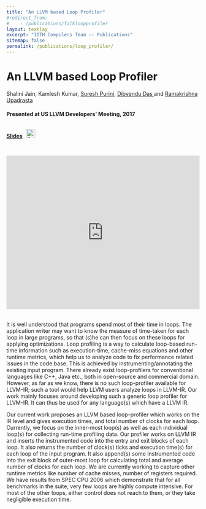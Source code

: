 ```yaml
---
title: "An LLVM based Loop Profiler"
#redirect_from:
#    - /publications/Talkloopprofiler
layout: textlay
excerpt: "IITH Compilers Team -- Publications"
sitemap: false
permalink: /publications/loop_profiler/
---
```



<div class="container-fluid" style="height:100%; width:100%"> 
<h1>An LLVM based Loop Profiler</h1>
<p style>Shalini Jain, Kamlesh Kumar, <a href="https://www.iiit.ac.in/people/faculty/psuresh/" target="_blank">Suresh Purini</a>, <a href="https://scholar.google.co.in/citations?user=kYDwjPAAAAAJ&hl=en" target="_blank">Dibyendu Das </a> and <a href="https://www.iith.ac.in/~ramakrishna" target="_blank">Ramakrishna Upadrasta </a></p>
<h4> Presented at US LLVM Developers’ Meeting, 2017 </h4>

<br>

<div style="position:relative; top:-25px;"> 
 <h4>
 <a href="https://llvm.org/devmtg/2017-10/slides/Jain-LLVM%20based%20Loop%20Profiler.pdf" target="_blank">Slides</a>
 &nbsp;
 <a href= "https://github.com/IITH-Compilers/LLVM-Loop-Profiler" target="_blank">
 <img class="dp-img" alt="OpenMp_Github" src="https://github.githubassets.com/favicons/favicon.svg" width="23px" height="23px" />
 </a>  

 </h4>
 </div> 

 <div style="display: flex; justify-content: center;">
 <iframe width="700" height="400" src="https://www.youtube.com/embed/MKhXpRNekaM" title="YouTube video player" frameborder="0" allow="accelerometer; autoplay; clipboard-write; encrypted-media; gyroscope; picture-in-picture" allowfullscreen></iframe>
</div>

 <br>     
<p> It is well understood that programs spend most of their time in loops. The application writer may want to know the measure of time-taken for each loop in large programs, so that (s)he can then focus on these loops for applying optimizations. Loop profiling is a way to calculate loop-based run-time information such as execution-time, cache-miss equations and other runtime metrics, which help us to analyze code to fix performance related issues in the code base. This is achieved by instrumenting/annotating the existing input program. There already exist loop-profilers for conventional languages like C++, Java etc., both in open-source and commercial domain. However, as far as we know, there is no such loop-profiler available for LLVM-IR; such a tool would help LLVM users analyze loops in LLVM-IR. Our work mainly focuses around developing such a generic loop profiler for LLVM-IR. It can thus be used for any language(s) which have a LLVM IR. </p>
<p>
Our current work proposes an LLVM based loop-profiler which works on the IR level and gives execution times, and total number of clocks for each loop. Currently, we focus on the inner-most loop(s) as well as each individual loop(s) for collecting run-time profiling data. Our profiler works on LLVM IR and inserts the instrumented code into the entry and exit blocks of each loop. It also returns the number of clock(s) ticks and execution time(s) for each loop of the input program. It also append(s) some instrumented code into the exit block of outer-most loop for calculating total and average number of clocks for each loop. We are currently working to capture other runtime metrics like number of cache misses, number of registers required. 
We have results from SPEC CPU 2006 which demonstrate that for all benchmarks in the suite, very few loops are highly compute intensive. For most of the other loops, either control does not reach to them, or they take negligible execution time.</p>
<br>
</div>
